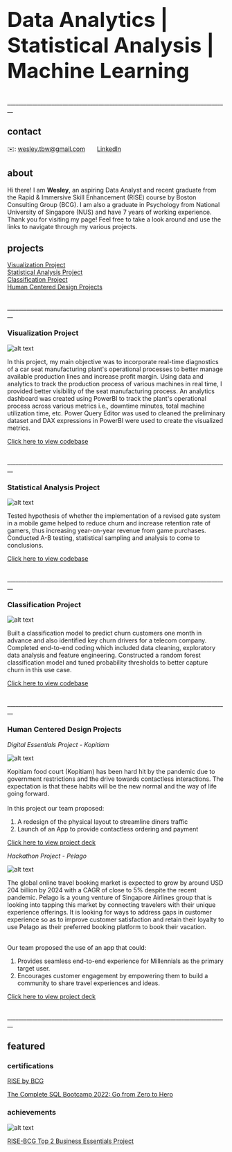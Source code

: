 # <font size="20"><b>Data Analytics | Statistical Analysis | Machine Learning</b></font>    

<br>________________________________________________________________________________<br>

## **contact**

✉️: wesley.tbw@gmail.com
&nbsp;&nbsp;&nbsp;&nbsp;&nbsp; [LinkedIn](https://www.linkedin.com/in/wesley-teo-bw/) 

## **about**

Hi there! I am __Wesley__, an aspiring Data Analyst and recent graduate from the Rapid & Immersive Skill Enhancement (RISE) course by Boston Consulting Group (BCG). I am also a graduate in Psychology from National University of Singapore (NUS) and have 7 years of working experience. Thank you for visiting my page! Feel free to take a look around and use the links to navigate through my various projects.

## **projects**

[Visualization Project](#visualization-project) <br>
[Statistical Analysis Project](#statistical-analysis-project) <br>
[Classification Project](#classification-project) <br>
[Human Centered Design Projects](#human-centered-design-projects) <br>

<br>________________________________________________________________________________<br>

### <b>Visualization Project</b>
![alt text](https://raw.githubusercontent.com/rice-coder/projects/main/visualization-project-1/visualization-project-Wesley_Teo.png)

In this project, my main objective was to incorporate real-time diagnostics of a car seat manufacturing plant's operational processes to better manage available production lines and increase profit margin. Using data and analytics to track the production process of various machines in real time, I provided better visibility of the seat manufacturing process. An analytics dashboard was created using PowerBI to track the plant's operational process across various metrics i.e., downtime minutes, total machine utilization time, etc. Power Query Editor was used to cleaned the preliminary dataset and DAX expressions in PowerBI were used to create the visualized metrics.

[Click here to view codebase](https://github.com/rice-coder/projects/tree/main/visualization-project-1)

<br>________________________________________________________________________________<br>

### <b>Statistical Analysis Project</b>
![alt text](https://raw.githubusercontent.com/rice-coder/projects/main/statistical-analysis-project-1/mp2_plot.png)

Tested hypothesis of whether the implementation of a revised gate system in a mobile game helped to reduce churn and increase retention rate of gamers, thus increasing year-on-year revenue from game purchases. Conducted A-B testing, statistical sampling and analysis to come to conclusions.

[Click here to view codebase](https://github.com/rice-coder/projects/tree/main/statistical-analysis-project-1)

<br>________________________________________________________________________________<br>

### <b>Classification Project</b>
![alt text](https://raw.githubusercontent.com/rice-coder/projects/main/classification-project-1/classifproj.png)

Built a classification model to predict churn customers one month in advance and also identified key churn drivers for a telecom company. Completed end-to-end coding which included data cleaning, exploratory data analysis and feature engineering. Constructed a random forest classification model and tuned probability thresholds to better capture churn in this use case.

[Click here to view codebase](https://github.com/rice-coder/projects/tree/main/classification-project-1)

<br>________________________________________________________________________________<br>

### <b>Human Centered Design Projects</b>

<em> Digital Essentials Project - Kopitiam </em>

![alt text](https://raw.githubusercontent.com/rice-coder/projects/main/hcd-projects/digital-essentials-kopitiam/degp-kopitiam.png)

Kopitiam food court (Kopitiam) has been hard hit by the pandemic due to 
government restrictions and the drive towards contactless interactions. The 
expectation is that these habits will be the new normal and the way of life 
going forward. <br><br>
In this project our team proposed:<br>
1. A redesign of the physical layout to streamline diners traffic<br>
2. Launch of an App to provide contactless ordering and payment<br>

[Click here to view project deck](https://github.com/rice-coder/projects/tree/main/hcd-projects/digital-essentials-kopitiam)

<em> Hackathon Project - Pelago </em>
  
![alt text](https://raw.githubusercontent.com/rice-coder/projects/main/hcd-projects/hackathon-pelago/hackathon-pelago.png)

The global online travel booking market is expected to grow by around USD 204 billion by 2024 with a CAGR of close to 5% despite the 
recent pandemic. Pelago is a young venture of Singapore Airlines group that is looking into tapping this market by connecting travelers 
with their unique experience offerings. It is looking for ways to address gaps in customer experience so as to improve customer satisfaction and retain their loyalty to use 
Pelago as their preferred booking platform to book their vacation. <br><br>

Our team proposed the use of an app that could:<br>
1. Provides seamless end-to-end experience for Millennials as the primary target user.<br> 
2. Encourages customer engagement by empowering them to build a community to share travel experiences and ideas.<br>

[Click here to view project deck](https://github.com/rice-coder/projects/tree/main/hcd-projects/hackathon-pelago)

<br>________________________________________________________________________________<br>

## **featured**

### certifications

[RISE by BCG](https://www.linkedin.com/company/rise-by-digitalbcg-academy/)<br>

[ The Complete SQL Bootcamp 2022: Go from Zero to Hero](https://www.udemy.com/certificate/UC-3a8820a7-7730-4d39-8232-89d3dd427b08/)


### **achievements**

![alt text](https://images.credly.com/size/340x340/images/cf29c075-cf8d-463d-a94c-311d9beca898/BEGP.PNG)

[RISE-BCG Top 2 Business Essentials Project](https://www.credly.com/badges/c1312155-76ea-4e80-bcb6-709f5b8d7326?source=linked_in_profile)
